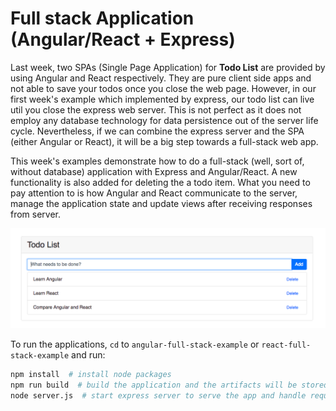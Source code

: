 # Full stack Application (Angular/React + Express)

Last week, two SPAs (Single Page Application) for **Todo List** are provided by using Angular and React respectively. They are pure client side apps and not able to save your todos once you close the web page. However, in our first week's example which implemented by express, our todo list can live util you close the express web server. This is not perfect as it does not employ any database technology for data persistence out of the server life cycle. Nevertheless, if we can combine the express server and the SPA (either Angular or React), it will be a big step towards a full-stack web app.

This week's examples demonstrate how to do a full-stack (well, sort of, without database) application with Express and Angular/React. A new functionality is also added for deleting the a todo item. What you need to pay attention to is how Angular and React communicate to the server, manage the application state and update views after receiving responses from server. 

![app-screenshot](./app-screenshot.png)

To run the applications, `cd` to `angular-full-stack-example` or `react-full-stack-example` and run: 

```bash
npm install  # install node packages
npm run build  # build the application and the artifacts will be stored in /dist or /build 
node server.js  # start express server to serve the app and handle requests from client
```